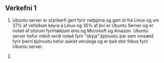 ## Verkefni 1

1. Ubuntu server er stýrikerfi gert fyrir netþjóna og gert út frá Linux og um 37% af vefsíðum keyra á Linux og 35% af því er Ubuntu Server og er notað af stórum fyrirtækjum eins og Microsoft og Amazon. Ubuntu server hefur mikið verið notað fyrir "skýja" þjónustu þar sem vinsæld fyrir þeirri þjónustu hefur aukist verulega og er það stór fókus fyrir Ubuntu server.

2.  
